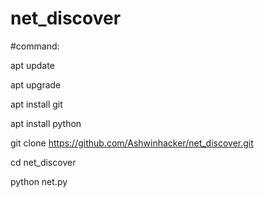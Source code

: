 # net_discover


#command:

apt update 

apt upgrade

apt install git

apt install python

git clone https://github.com/Ashwinhacker/net_discover.git

cd net_discover

python net.py

